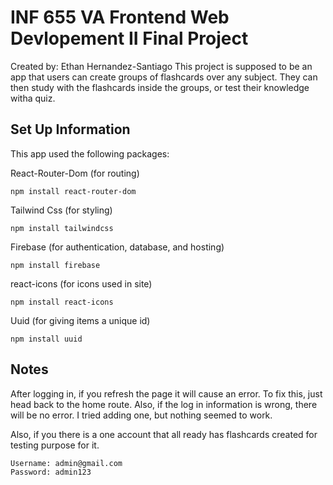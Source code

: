 # INF 655 VA Frontend Web Devlopement II Final Project
Created by: Ethan Hernandez-Santiago
This project is supposed to be an app that users can create groups of flashcards over any subject. They can then study with the flashcards inside the groups, or test their knowledge witha  quiz.

## Set Up Information 
This app used the following packages:

React-Router-Dom (for routing)

```npm install react-router-dom```

Tailwind Css (for styling)

```npm install tailwindcss```

Firebase (for authentication, database, and hosting)

```npm install firebase```

react-icons (for icons used in site)

```npm install react-icons```

Uuid (for giving items a unique id)

```npm install uuid```

## Notes

After logging in, if you refresh the page it will cause an error. To fix this, just head back to the home route. Also, if the log in information is wrong, there will be no error. I tried adding one, but nothing seemed to work. 

Also, if you there is a one account that all ready has flashcards created for testing purpose for it. 
```
Username: admin@gmail.com
Password: admin123
```

